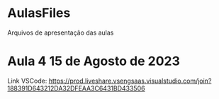 # AulasFiles
Arquivos de apresentação das aulas
# Aula 4 15 de Agosto de 2023
Link VSCode: https://prod.liveshare.vsengsaas.visualstudio.com/join?188391D643212DA32DFEAA3C6431BD433506
